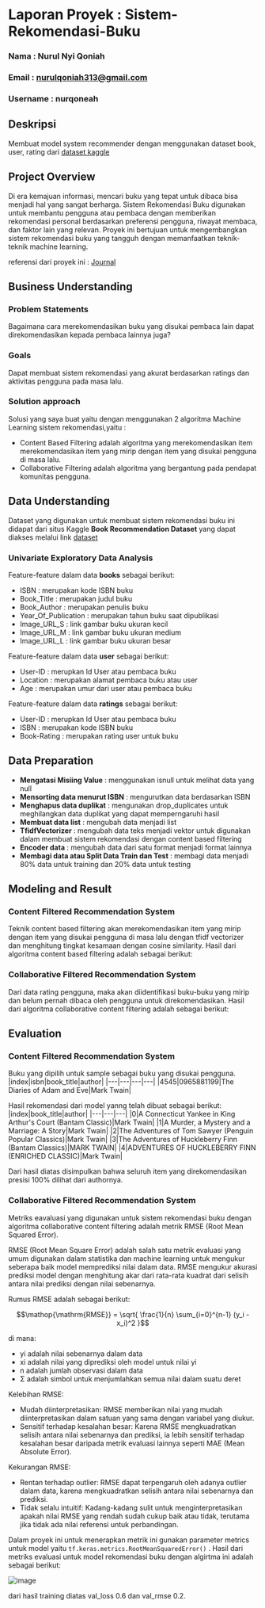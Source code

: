 # Laporan Proyek : Sistem-Rekomendasi-Buku

### **Nama : Nurul Nyi Qoniah**
### **Email : nurulqoniah313@gmail.com**
### **Username : nurqoneah**


## **Deskripsi**
Membuat model system recommender dengan menggunakan dataset book, user, rating dari [dataset kaggle](https://www.kaggle.com/code/fahadmehfoooz/book-recommendation-system/notebook)

## **Project Overview**

Di era kemajuan informasi, mencari buku yang tepat untuk dibaca bisa menjadi hal yang sangat berharga. Sistem Rekomendasi Buku digunakan untuk membantu pengguna atau pembaca dengan memberikan rekomendasi personal berdasarkan preferensi pengguna, riwayat membaca, dan faktor lain yang relevan. Proyek ini bertujuan untuk mengembangkan sistem rekomendasi buku yang tangguh dengan memanfaatkan teknik-teknik machine learning.

referensi dari proyek ini : [Journal](https://colab.research.google.com/drive/1m5rPhoWhpEEKA4bKkZEE-GbJU71zr9Q2#scrollTo=8Itu1xEASkEl&line=5&uniqifier=1)


## **Business Understanding**

### **Problem Statements**
Bagaimana cara merekomendasikan buku yang disukai pembaca lain dapat direkomendasikan kepada pembaca lainnya juga?

### **Goals**
Dapat membuat sistem rekomendasi yang akurat berdasarkan ratings dan aktivitas pengguna pada masa lalu.

### **Solution approach**
Solusi yang saya buat yaitu dengan menggunakan 2 algoritma Machine Learning sistem rekomendasi,yaitu :

* Content Based Filtering adalah algoritma yang merekomendasikan item merekomendasikan item yang mirip dengan item yang disukai pengguna di masa lalu.
* Collaborative Filtering adalah algoritma yang bergantung pada pendapat komunitas pengguna.

## **Data Understanding**
Dataset yang digunakan untuk membuat sistem rekomendasi buku ini didapat dari situs Kaggle **Book Recommendation Dataset** yang dapat diakses melalui link [dataset](https://www.kaggle.com/datasets/arashnic/book-recommendation-dataset)

### **Univariate Exploratory Data Analysis**

Feature-feature dalam data **books** sebagai berikut:

*   ISBN : merupakan kode ISBN buku
*   Book_Title : merupakan judul buku
*   Book_Author : merupakan penulis buku
*   Year_Of_Publication : merupakan tahun buku saat dipublikasi
*   Image_URL_S : link gambar buku ukuran kecil
*   Image_URL_M : link gambar buku ukuran medium
*   Image_URL_L : link gambar buku ukuran besar

Feature-feature dalam data **user** sebagai berikut:

*   User-ID : merupkan Id User atau pembaca buku
*   Location : merupakan alamat pembaca buku atau user
*   Age : merupakan umur dari user atau pembaca buku

Feature-feature dalam data **ratings** sebagai berikut:

*   User-ID : merupkan Id User atau pembaca buku
*   ISBN : merupakan kode ISBN buku
*   Book-Rating : merupakan rating user untuk buku

## **Data Preparation**

*   **Mengatasi Misiing Value** : menggunakan isnull untuk melihat data yang null
*   **Mensorting data menurut ISBN** : mengurutkan data berdasarkan ISBN
*   **Menghapus data duplikat** : mengunakan drop_duplicates untuk meghilangkan data duplikat yang dapat memperngaruhi hasil
*   **Membuat data list** : mengubah data menjadi list
*   **TfidfVectorizer** : mengubah data teks menjadi vektor untuk digunakan dalam membuat sistem rekomendasi dengan content based filtering
*   **Encoder data** : mengubah data dari satu format menjadi format lainnya
*   **Membagi data atau Split Data Train dan Test** : membagi data menjadi 80% data untuk training dan 20% data untuk testing


## **Modeling and Result**
### **Content Filtered Recommendation System**
Teknik content based filtering akan merekomendasikan item yang mirip dengan item yang disukai pengguna di masa lalu dengan tfidf vectorizer dan menghitung tingkat kesamaan dengan cosine similarity. Hasil dari algoritma content based filtering adalah sebagai berikut:



### **Collaborative Filtered Recommendation System**
Dari data rating pengguna, maka akan diidentifikasi buku-buku yang mirip dan belum pernah dibaca oleh pengguna untuk direkomendasikan. Hasil dari algoritma collaborative content filtering adalah sebagai berikut:

## **Evaluation**
### **Content Filtered Recommendation System**
Buku yang dipilih untuk sample sebagai buku yang disukai pengguna. 
|index|isbn|book\_title|author|
|---|---|---|---|
|4545|0965881199|The Diaries of Adam and Eve|Mark Twain|

Hasil rekomendasi dari model yanng telah dibuat sebagai berikut:
|index|book\_title|author|
|---|---|---|
|0|A Connecticut Yankee in King Arthur's Court \(Bantam Classic\)|Mark Twain|
|1|A Murder, a Mystery and a Marriage: A Story|Mark Twain|
|2|The Adventures of Tom Sawyer \(Penguin Popular Classics\)|Mark Twain|
|3|The Adventures of Huckleberry Finn \(Bantam Classics\)|MARK TWAIN|
|4|ADVENTURES OF HUCKLEBERRY FINN \(ENRICHED CLASSIC\)|Mark Twain|

Dari hasil diatas disimpulkan bahwa seluruh item yang direkomendasikan presisi 100% dilihat dari authornya. 

### **Collaborative Filtered Recommendation System**
Metriks eavaluasi yang digunakan untuk sistem rekomendasi buku dengan algoritma collaborative content filtering adalah metrik RMSE (Root Mean Squared Error).

RMSE (Root Mean Square Error) adalah salah satu metrik evaluasi yang umum digunakan dalam statistika dan machine learning untuk mengukur seberapa baik model memprediksi nilai dalam data. RMSE mengukur akurasi prediksi model dengan menghitung akar dari rata-rata kuadrat dari selisih antara nilai prediksi dengan nilai sebenarnya.

Rumus RMSE adalah sebagai berikut:

```math
\mathop{\mathrm{RMSE}} = \sqrt{ \frac{1}{n} \sum_{i=0}^{n-1} (y_i - x_i)^2 }
```

di mana:
- yi adalah nilai sebenarnya dalam data
- xi adalah nilai yang diprediksi oleh model untuk nilai yi
- n adalah jumlah observasi dalam data
- Σ adalah simbol untuk menjumlahkan semua nilai dalam suatu deret

Kelebihan RMSE:

* Mudah diinterpretasikan: RMSE memberikan nilai yang mudah diinterpretasikan dalam satuan yang sama dengan variabel yang diukur.
* Sensitif terhadap kesalahan besar: Karena RMSE mengkuadratkan selisih antara nilai sebenarnya dan prediksi, ia lebih sensitif terhadap kesalahan besar daripada metrik evaluasi lainnya seperti MAE (Mean Absolute Error).

Kekurangan RMSE:

* Rentan terhadap outlier: RMSE dapat terpengaruh oleh adanya outlier dalam data, karena mengkuadratkan selisih antara nilai sebenarnya dan prediksi.
* Tidak selalu intuitif: Kadang-kadang sulit untuk menginterpretasikan apakah nilai RMSE yang rendah sudah cukup baik atau tidak, terutama jika tidak ada nilai referensi untuk perbandingan.

Dalam proyek ini untuk menerapkan metrik ini gunakan parameter metrics untuk model yaitu `tf.keras.metrics.RootMeanSquaredError()` . Hasil dari metriks evaluasi untuk model rekomendasi buku dengan algirtma ini adalah sebagai berikut:

![image](https://github.com/nurqoneah/Sistem-Rekomendasi-Buku/assets/89116610/6c877d79-8ec3-4a15-a610-26fd22be1cf1)

dari hasil training diatas val_loss 0.6 dan val_rmse 0.2. 







